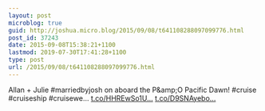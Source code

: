 ```yaml
---
layout: post
microblog: true
guid: http://joshua.micro.blog/2015/09/08/t641108288097099776.html
post_id: 37243
date: 2015-09-08T15:38:21+1100
lastmod: 2019-07-30T17:41:28+1100
type: post
url: /2015/09/08/t641108288097099776.html
---
```

Allan + Julie #marriedbyjosh on aboard the P&amp;amp;O Pacific Dawn! #cruise #cruiseship #cruisewe… [t.co/HHREwSo1U...](http://t.co/HHREwSo1U5) [t.co/D9SNAyebo...](http://t.co/D9SNAyebo0)
